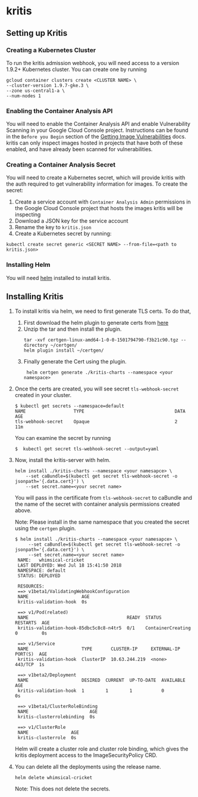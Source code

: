 # kritis

## Setting up Kritis

### Creating a Kubernetes Cluster

To run the kritis admission webhook, you will need access to a version 1.9.2+ Kubernetes cluster.
You can create one by running
```
gcloud container clusters create <CLUSTER NAME> \
--cluster-version 1.9.7-gke.3 \
--zone us-central1-a \
--num-nodes 1
```

### Enabling the Container Analysis API
You will need to enable the Container Analysis API and enable Vulnerability Scanning in your Google Cloud Console project.
Instructions can be found in the `Before you Begin` section of the [Getting Image Vulnerabilities](https://cloud.google.com/container-registry/docs/get-image-vulnerabilities#before_you_begin) docs.
kritis can only inspect images hosted in projects that have both of these enabled, and have already been scanned for vulnerabilities.

### Creating a Container Analysis Secret
You will need to create a Kubernetes secret, which will provide kritis with the auth required to get vulnerability information for images.
To create the secret:
1. Create a service account with `Container Analysis Admin` permissions in the Google Cloud Console project that hosts the images kritis will be inspecting
2. Download a JSON key for the service account
3. Rename the key to `kritis.json`
4. Create a Kubernetes secret by running:
```
kubectl create secret generic <SECRET NAME> --from-file=<path to kritis.json>
```

### Installing Helm
You will need [helm](https://docs.helm.sh/using_helm/) installed to install kritis. 

## Installing Kritis
1. To install kritis via helm, we need to first generate TLS certs.
   To do that,
   1. First download the helm plugin to generate certs from [here](https://github.com/SUSE/helm-certgen/releases)
   2. Unzip the tar and then install the plugin.
      ```
      tar -xvf certgen-linux-amd64-1-0-0-1501794790-f3b21c90.tgz --directory ~/certgen/
      helm plugin install ~/certgen/
      ```
   3. Finally generate the Cert using the plugin.
      ```
       helm certgen generate ./kritis-charts --namespace <your namespace>
      ```
2. Once the certs are created, you will see secret `tls-webhook-secret` created in your cluster.
   ```
   $ kubectl get secrets --namespace=default
   NAME                  TYPE                                  DATA      AGE
   tls-webhook-secret    Opaque                                2         11m
   ```
   You can examine the secret by running
   ```
   $  kubectl get secret tls-webhook-secret --output=yaml
   ```
3. Now, install the kritis-server with helm.
    ```
    helm install ./kritis-charts --namespace <your namesapce> \
        --set caBundle=$(kubectl get secret tls-webhook-secret -o jsonpath='{.data.cert}') \
        --set secret.name=<your secret name>
    ```   
   You will pass in the certificate from `tls-webhook-secret` to caBundle and the name of the secret with container analysis permissions created above.
   
   Note: Please install in the same namespace that you created the secret using the `certgen` plugin.
   ```
   $ helm install ./kritis-charts --namespace <your namesapce> \
        --set caBundle=$(kubectl get secret tls-webhook-secret -o jsonpath='{.data.cert}') \
        --set secret.name=<your secret name>
    NAME:   whimsical-cricket
    LAST DEPLOYED: Wed Jul 18 15:41:50 2018
    NAMESPACE: default
    STATUS: DEPLOYED

    RESOURCES:
    ==> v1beta1/ValidatingWebhookConfiguration
    NAME                    AGE
    kritis-validation-hook  0s

    ==> v1/Pod(related)
    NAME                                     READY  STATUS             RESTARTS  AGE
    kritis-validation-hook-85dbc5c8c8-n4tr5  0/1    ContainerCreating  0         0s

    ==> v1/Service
    NAME                    TYPE       CLUSTER-IP     EXTERNAL-IP  PORT(S)  AGE
    kritis-validation-hook  ClusterIP  10.63.244.219  <none>       443/TCP  1s

    ==> v1beta2/Deployment
    NAME                    DESIRED  CURRENT  UP-TO-DATE  AVAILABLE  AGE
    kritis-validation-hook  1        1        1           0          0s

    ==> v1beta1/ClusterRoleBinding
    NAME                       AGE
    kritis-clusterrolebinding  0s

    ==> v1/ClusterRole
    NAME                AGE
    kritis-clusterrole  0s
    ```
    Helm will create a cluster role and cluster role binding, which gives the kritis deployment access to the ImageSecurityPolicy CRD. 
4. You can delete all the deployments using the release name.
   ```
   helm delete whimsical-cricket
   ```
   Note: This does not delete the secrets.
